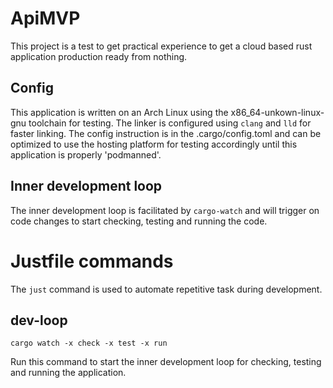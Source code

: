 # ApiMVP
This project is a test to get practical experience to get a cloud based rust application production ready from nothing.

## Config
This application is written on an Arch Linux using the x86_64-unkown-linux-gnu toolchain for testing. The linker is configured using ```clang``` and ```lld``` for faster linking. The config instruction is in the .cargo/config.toml and can be optimized to use the hosting platform for testing accordingly until this application is properly 'podmanned'.

## Inner development loop
The inner development loop is facilitated by ```cargo-watch``` and will trigger on code changes to start checking, testing and running the code.

# Justfile commands
The ```just``` command is used to automate repetitive task during development.

## dev-loop
```
cargo watch -x check -x test -x run
```
Run this command to start the inner development loop for checking, testing and running the application.

